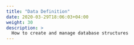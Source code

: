 ```yaml
---
title: "Data Definition"
date: 2020-03-29T18:06:03+04:00
weight: 30
description: >
  How to create and manage database structures
---
```


